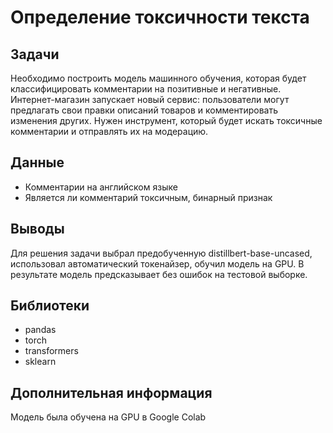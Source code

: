 # Определение токсичности текста 

## Задачи

Необходимо построить модель машинного обучения, которая будет классифицировать комментарии на позитивные и негативные. Интернет-магазин запускает новый сервис: пользователи могут предлагать свои правки описаний товаров и комментировать изменения других. Нужен инструмент, который будет искать токсичные комментарии и отправлять их на модерацию.

## Данные

- Комментарии на английском языке
- Является ли комментарий токсичным, бинарный признак

## Выводы

Для решения задачи выбрал предобученную distillbert-base-uncased, использовал автоматический токенайзер, обучил модель на GPU. В результате модель предсказывает без ошибок на тестовой выборке.

## Библиотеки

- pandas
- torch
- transformers
- sklearn

## Дополнительная информация

Модель была обучена на GPU в Google Colab
